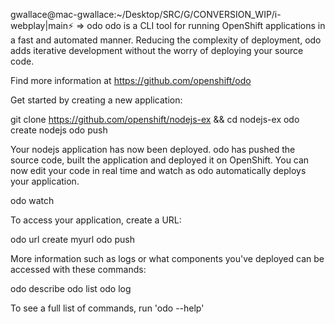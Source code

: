 gwallace@mac-gwallace:~/Desktop/SRC/G/CONVERSION_WIP/i-webplay|main⚡ ⇒  odo
odo is a CLI tool for running OpenShift applications in a fast and automated manner.
Reducing the complexity of deployment, odo adds iterative development without the worry of deploying your source code.

Find more information at https://github.com/openshift/odo

Get started by creating a new application:

 git clone https://github.com/openshift/nodejs-ex && cd nodejs-ex
 odo create nodejs
 odo push

Your nodejs application has now been deployed. odo has pushed the source code, built the application and deployed it on OpenShift.
You can now edit your code in real time and watch as odo automatically deploys your application.

 odo watch

To access your application, create a URL:

 odo url create myurl
 odo push

More information such as logs or what components you've deployed can be accessed with these commands:

 odo describe
 odo list
 odo log

To see a full list of commands, run 'odo --help'